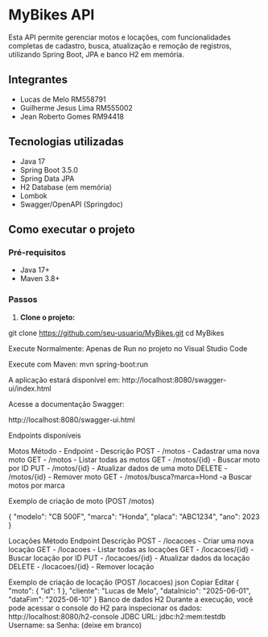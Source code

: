 #  MyBikes API

  
Esta API permite gerenciar motos e locações, com funcionalidades completas de cadastro, busca, atualização e remoção de registros, utilizando Spring Boot, JPA e banco H2 em memória.


## Integrantes

- Lucas de Melo RM558791
- Guilherme Jesus Lima RM555002
- Jean Roberto Gomes RM94418


##  Tecnologias utilizadas

- Java 17
- Spring Boot 3.5.0
- Spring Data JPA
- H2 Database (em memória)
- Lombok
- Swagger/OpenAPI (Springdoc)


## Como executar o projeto

### Pré-requisitos

- Java 17+
- Maven 3.8+

### Passos

1. **Clone o projeto:**

git clone https://github.com/seu-usuario/MyBikes.git
cd MyBikes

Execute Normalmente:
Apenas de Run no projeto no Visual Studio Code

Execute com Maven:
mvn spring-boot:run

A aplicação estará disponível em:
http://localhost:8080/swagger-ui/index.html

Acesse a documentação Swagger:

http://localhost:8080/swagger-ui.html

Endpoints disponíveis

Motos
Método -	Endpoint -	Descrição
POST -	/motos -	Cadastrar uma nova moto
GET -	/motos -	Listar todas as motos
GET -	/motos/{id} -	Buscar moto por ID
PUT -	/motos/{id} -	Atualizar dados de uma moto
DELETE -	/motos/{id} -	Remover moto
GET -	/motos/busca?marca=Hond -a	Buscar motos por marca

Exemplo de criação de moto (POST /motos)

{
  "modelo": "CB 500F",
  "marca": "Honda",
  "placa": "ABC1234",
  "ano": 2023
}

Locações
Método	Endpoint	Descrição
POST -	/locacoes -	Criar uma nova locação
GET -	/locacoes -	Listar todas as locações
GET -	/locacoes/{id} -	Buscar locação por ID
PUT -	/locacoes/{id} -	Atualizar dados da locação
DELETE -	/locacoes/{id} -	Remover locação

Exemplo de criação de locação (POST /locacoes)
json
Copiar
Editar
{
  "moto": { "id": 1 },
  "cliente": "Lucas de Melo",
  "dataInicio": "2025-06-01",
  "dataFim": "2025-06-10"
}
Banco de dados H2
Durante a execução, você pode acessar o console do H2 para inspecionar os dados:
http://localhost:8080/h2-console
JDBC URL: jdbc:h2:mem:testdb
Username: sa
Senha: (deixe em branco)

